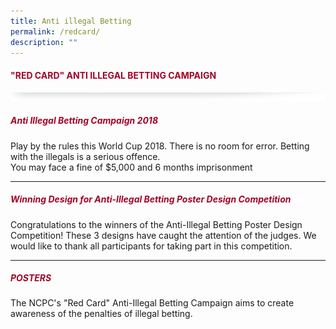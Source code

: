```yaml
---
title: Anti illegal Betting
permalink: /redcard/
description: ""
---
```

#### <font style="color:#a20427;">"RED CARD" ANTI ILLEGAL BETTING CAMPAIGN</font>

![](/images/About/header-border.png)

##### <font style="color:#a20427;">Anti Illegal Betting Campaign 2018</font>
Play by the rules this World Cup 2018. There is no room for error. Betting with the illegals is a serious offence.  
You may face a fine of $5,000 and 6 months imprisonment

<hr>

##### <font style="color:#a20427;">Winning Design for Anti-Illegal Betting Poster Design Competition</font>
Congratulations to the winners of the Anti-Illegal Betting Poster Design Competition! These 3 designs have caught the attention of the judges. We would like to thank all participants for taking part in this competition.

<hr>

##### <font style="color:#a20427;">POSTERS</font>
The NCPC's "Red Card" Anti-Illegal Betting Campaign aims to create awareness of the penalties of illegal betting.